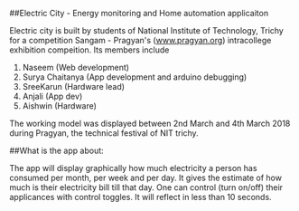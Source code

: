 ##Electric City - Energy monitoring and Home automation applicaiton

Electric city is built by students of National Institute of Technology, Trichy for a competition Sangam - Pragyan's (www.pragyan.org) intracollege exhibition compeition. Its members include

1. Naseem (Web development)
2. Surya Chaitanya (App development and arduino debugging)
3. SreeKarun (Hardware lead)
4. Anjali (App dev)
5. Aishwin (Hardware)

The working model was displayed between 2nd March and 4th March 2018 during Pragyan, the technical festival of NIT trichy.

##What is the app about:

The app will display graphically how much electricity a person has consumed per month, per week and per day. 
It gives the estimate of how much is their electricity bill till that day.
One can control (turn on/off) their applicances with control toggles. It will reflect in less than 10 seconds.

